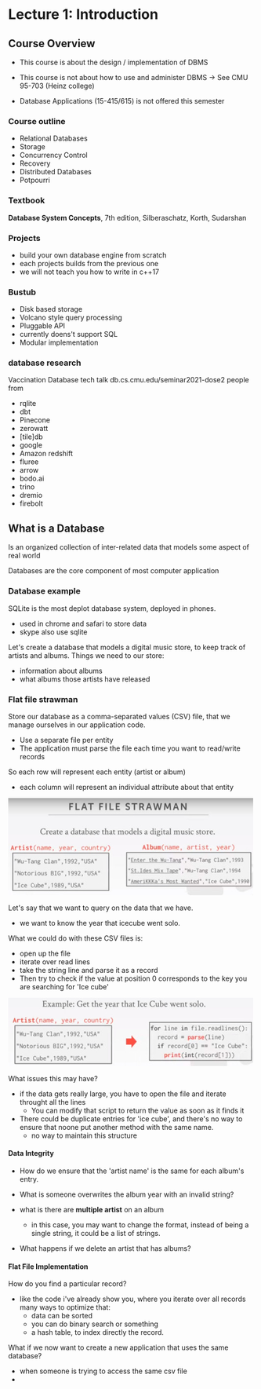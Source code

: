 # Lecture 1: Introduction


## Course Overview
- This course is about the design / implementation of DBMS
- This course is not about how to use and administer DBMS -> See CMU 95-703 (Heinz college)

- Database Applications (15-415/615) is not offered this semester

### Course outline
- Relational Databases
- Storage
- Concurrency Control
- Recovery
- Distributed Databases
- Potpourri

### Textbook
**Database  System Concepts**, 7th edition, Silberaschatz, Korth, Sudarshan

### Projects
- build your own database engine from scratch
- each projects builds from the previous one
- we will not teach you how to write in c++17

### Bustub
- Disk based storage
- Volcano style query processing
- Pluggable API
- currently doens't support SQL
- Modular implementation

### database research
Vaccination Database tech talk
db.cs.cmu.edu/seminar2021-dose2
people from
- rqlite
- dbt
- Pinecone
- zerowatt
- [tile]db
- google
- Amazon redshift
- fluree
- arrow
- bodo.ai
- trino
- dremio
- firebolt


## What is a Database
Is an organized collection of inter-related data that models some aspect of real world

Databases are the core component of most computer application

### Database example
SQLite is the most deplot database system, deployed in phones.
- used in chrome and safari to store data
- skype also use sqlite


Let's create a database that models a digital music store, to keep track of artists and albums.
Things we need to our store:
- information about albums
- what albums those artists have released

### Flat file strawman
Store our database as a comma-separated values (CSV) file, that we manage ourselves in our application code.
- Use a separate file per entity
- The application must parse the file each time you want to read/write records

So each row will represent each entity (artist or album)
- each column will represent an individual attribute about that entity


![](1.jpg)

Let's say that we want to query on the data that we have.
- we want to know the year that icecube went solo.

What we could do with these CSV files is:
- open up the file
- iterate over read lines
- take the string line and parse it as a record
- Then try to check if the value at position 0 corresponds to the key you are searching for 'Ice cube'

![](2.jpg)

What issues this may have?
- if the data gets really large, you have to open the file and iterate throught all the lines
  - You can modify that script to return the value as soon as it finds it
- There could be duplicate entries for 'ice cube', and there's no way to ensure that noone put another method with the same name.
  - no way to maintain this structure
 
#### Data Integrity
- How do we ensure that the 'artist name' is the same for each album's entry.
- What is someone overwrites the album year with an invalid string?
- what is there are **multiple artist** on an album
  - in this case, you may want to change the format, instead of being a single string, it could be a list of strings.
 
- What happens if we delete an artist that has albums?

#### Flat File Implementation
How do you find a particular record?
- like the code i've already show you, where you iterate over all records
  many ways to optimize that:
  - data can be sorted
  - you can do binary search or something
  - a hash table, to index directly the record.

What if we now want to create a new application that uses the same database?
- when someone is trying to access the same csv file
- 

  


